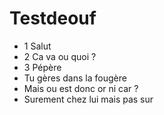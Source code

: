 # Testdeouf
- 1 Salut
- 2 Ca va ou quoi ?
- 3 Pépère
- Tu gères dans la fougère
- Mais ou est donc or ni car ?
- Surement chez lui mais pas sur
